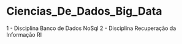 # Ciencias_De_Dados_Big_Data

1 - Disciplina Banco de Dados NoSql
2 - Disciplina Recuperação da Informação RI

